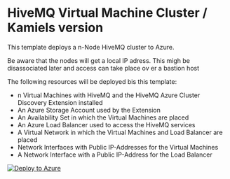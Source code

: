 # HiveMQ Virtual Machine Cluster / Kamiels version

This template deploys a n-Node HiveMQ cluster to Azure.

Be aware that the nodes will get a local IP adress. This migh be disassociated later and access can take place ov er a bastion host


The following resources will be deployed bis this template:
- n Virtual Machines with HiveMQ and the HiveMQ Azure Cluster Discovery Extension installed
- An Azure Storage Account used by the Extension
- An Availability Set in which the Virtual Machines are placed
- An Azure Load Balancer used to access the HiveMQ services
- A Virtual Network in which the Virtual Machines and Load Balancer are placed 
- Network Interfaces with Public IP-Addresses for the Virtual Machines
- A Network Interface with a Public IP-Address for the Load Balancer

[![Deploy to Azure](https://aka.ms/deploytoazurebutton)](https://portal.azure.com/#create/Microsoft.Template/uri/https%3A%2F%2Fraw.githubusercontent.com%2Ffloresboy%2Fhivemq-vm-cluster%2Frefs%2Fheads%2Fmaster%2Fazuredeploy.json)

